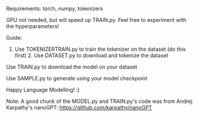 Requirements:
torch, numpy, tokenizers

GPU not needed, but will speed up TRAIN.py. 
Feel free to experiment with the hyperparameters!

Guide:
1. Use TOKENIZERTRAIN.py to train the tokenizer on the dataset (do this first) 2. Use DATASET.py to download and tokenize the dataset

Use TRAIN.py to download the model on your dataset

Use SAMPLE.py to generate using your model checkpoint

Happy Language Modelling! :)

Note: A good chunk of the MODEL.py and TRAIN.py's code was from Andrej Karpathy's nanoGPT: https://github.com/karpathy/nanoGPT

